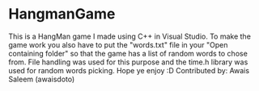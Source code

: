 # HangmanGame
This is a HangMan game I made using C++ in Visual Studio. To make the game work you also have to put the "words.txt" file in your "Open containing folder" so that the game has a list of random words to chose from. File handling was used for this purpose and the time.h library was used for random words picking. Hope ye enjoy :D
Contributed by: Awais Saleem (awaisdoto)
